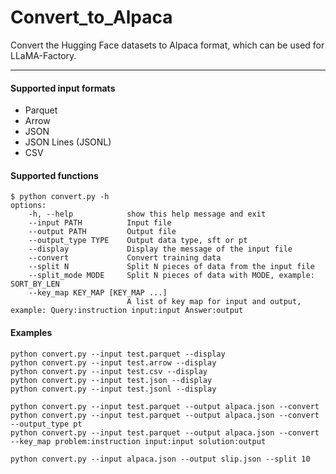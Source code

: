 # Convert_to_Alpaca
Convert the Hugging Face datasets to Alpaca format, which can be used for LLaMA-Factory.
****

#### Supported input formats
- Parquet
- Arrow
- JSON
- JSON Lines (JSONL)
- CSV

#### Supported functions
    $ python convert.py -h
    options:
        -h, --help            show this help message and exit
        --input PATH          Input file
        --output PATH         Output file
        --output_type TYPE    Output data type, sft or pt
        --display             Display the message of the input file
        --convert             Convert training data
        --split N             Split N pieces of data from the input file
        --split_mode MODE     Split N pieces of data with MODE, example: SORT_BY_LEN
        --key_map KEY_MAP [KEY_MAP ...]
                              A list of key map for input and output, example: Query:instruction input:input Answer:output

#### Examples
    python convert.py --input test.parquet --display
    python convert.py --input test.arrow --display
    python convert.py --input test.csv --display
    python convert.py --input test.json --display
    python convert.py --input test.jsonl --display

    python convert.py --input test.parquet --output alpaca.json --convert
    python convert.py --input test.parquet --output alpaca.json --convert --output_type pt
    python convert.py --input test.parquet --output alpaca.json --convert --key_map problem:instruction input:input solution:output

    python convert.py --input alpaca.json --output slip.json --split 10

